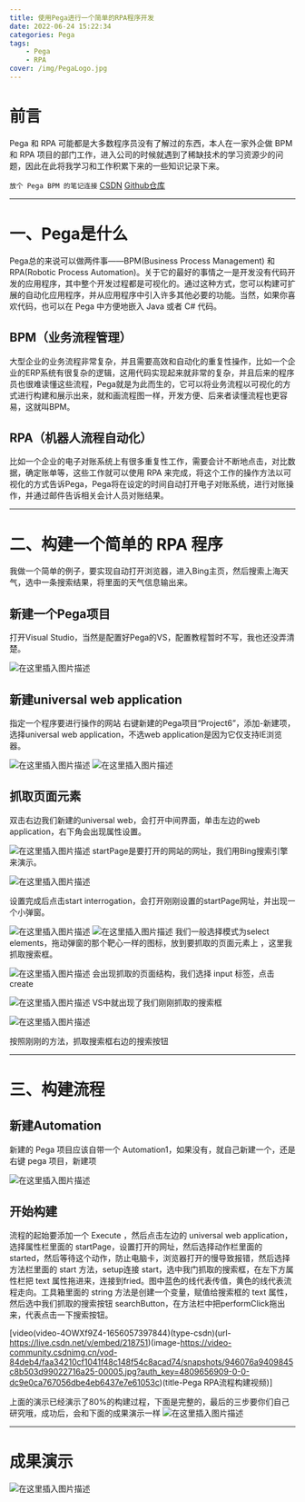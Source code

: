 ```yaml
---
title: 使用Pega进行一个简单的RPA程序开发
date: 2022-06-24 15:22:34
categories: Pega
tags:
    - Pega
    - RPA
cover: /img/PegaLogo.jpg
---
```

# 前言

Pega 和 RPA 可能都是大多数程序员没有了解过的东西，本人在一家外企做 BPM 和 RPA 项目的部门工作，进入公司的时候就遇到了稀缺技术的学习资源少的问题，因此在此将我学习和工作积累下来的一些知识记录下来。

`放个 Pega BPM 的笔记连接`
[CSDN](https://blog.csdn.net/qq_48922459/article/details/126729159?spm=1001.2014.3001.5501)
[Github仓库](https://github.com/XuYijie000416/Pega)

---


# 一、Pega是什么
Pega总的来说可以做两件事——BPM(Business Process Management) 和 RPA(Robotic Process Automation)。关于它的最好的事情之一是开发没有代码开发的应用程序，其中整个开发过程都是可视化的。通过这种方式，您可以构建可扩展的自动化应用程序，并从应用程序中引入许多其他必要的功能。当然，如果你喜欢代码，也可以在 Pega 中方便地嵌入 Java 或者 C# 代码。
##  BPM（业务流程管理）
大型企业的业务流程非常复杂，并且需要高效和自动化的重复性操作，比如一个企业的ERP系统有很复杂的逻辑，这用代码实现起来就非常的复杂，并且后来的程序员也很难读懂这些流程，Pega就是为此而生的，它可以将业务流程以可视化的方式进行构建和展示出来，就和画流程图一样，开发方便、后来者读懂流程也更容易，这就叫BPM。
##  RPA（机器人流程自动化）
比如一个企业的电子对账系统上有很多重复性工作，需要会计不断地点击，对比数据，确定账单等，这些工作就可以使用 RPA 来完成，将这个工作的操作方法以可视化的方式告诉Pega，Pega将在设定的时间自动打开电子对账系统，进行对账操作，并通过邮件告诉相关会计人员对账结果。

----

# 二、构建一个简单的 RPA 程序
我做一个简单的例子，要实现自动打开浏览器，进入Bing主页，然后搜索上海天气，选中一条搜索结果，将里面的天气信息输出来。

## 新建一个Pega项目
打开Visual Studio，当然是配置好Pega的VS，配置教程暂时不写，我也还没弄清楚。

![在这里插入图片描述](https://img-blog.csdnimg.cn/220a7339cfdf465781478b8ca7b2bce0.jpeg)


## 新建universal web application
指定一个程序要进行操作的网站
右键新建的Pega项目“Project6”，添加-新建项，选择universal web application，不选web application是因为它仅支持IE浏览器。

![在这里插入图片描述](https://img-blog.csdnimg.cn/6dd57d1274654105a04892fafae4a85f.jpeg)
![在这里插入图片描述](https://img-blog.csdnimg.cn/07f5a6bd61d44331afeb64293560797e.jpeg)
##  抓取页面元素
双击右边我们新建的universal web，会打开中间界面，单击左边的web application，右下角会出现属性设置。

![在这里插入图片描述](https://img-blog.csdnimg.cn/4dd7484d01f94564b50dd8b99237fc1c.jpeg)
startPage是要打开的网站的网址，我们用Bing搜索引擎来演示。

![在这里插入图片描述](https://img-blog.csdnimg.cn/c0300f1b72d542b799d12158ff0f2a24.jpeg)

设置完成后点击start interrogation，会打开刚刚设置的startPage网址，并出现一个小弹窗。

![在这里插入图片描述](https://img-blog.csdnimg.cn/f2136f9c1ea04478a4138bc3db2c1baf.jpeg)
![在这里插入图片描述](https://img-blog.csdnimg.cn/c7ce84ad67aa41719694477ba861bb11.jpeg)
我们一般选择模式为select elements，拖动弹窗的那个靶心一样的图标，放到要抓取的页面元素上
，这里我抓取搜索框。

![在这里插入图片描述](https://img-blog.csdnimg.cn/e27a9e9c33d34d8fa3fa46a295fc4989.png)
会出现抓取的页面结构，我们选择 input 标签，点击 create

![在这里插入图片描述](https://img-blog.csdnimg.cn/4b24003ae5ea494eabd98fb48c29c5ab.jpeg)
VS中就出现了我们刚刚抓取的搜索框

![在这里插入图片描述](https://img-blog.csdnimg.cn/c7bfe66461bc47f3a7294c0da92efb8a.jpeg)

按照刚刚的方法，抓取搜索框右边的搜索按钮


----

# 三、构建流程
##  新建Automation
新建的 Pega 项目应该自带一个 Automation1，如果没有，就自己新建一个，还是右键 pega 项目，新建项

![在这里插入图片描述](https://img-blog.csdnimg.cn/f47fa99002684f61a6268e2a25c95579.png)

##  开始构建
流程的起始要添加一个 Execute ，然后点击左边的 universal web application，选择属性栏里面的 startPage，设置打开的网址，然后选择动作栏里面的 started，然后等待这个动作，防止电脑卡，浏览器打开的慢导致报错，然后选择方法栏里面的 start 方法，setup连接 start，选中我门抓取的搜索框，在左下方属性栏把 text 属性拖进来，连接到fried。图中蓝色的线代表传值，黄色的线代表流程走向。工具箱里面的 string 方法是创建一个变量，赋值给搜索框的 text 属性，然后选中我们抓取的搜索按钮 searchButton，在方法栏中把performClick拖出来，代表点击一下搜索按钮。



[video(video-4OWXf9Z4-1656057397844)(type-csdn)(url-https://live.csdn.net/v/embed/218751)(image-https://video-community.csdnimg.cn/vod-84deb4/faa34210cf1041f48c148f54c8acad74/snapshots/946076a9409845c8b503d99022716a25-00005.jpg?auth_key=4809656909-0-0-dc9e0ca767056dbe4eb6437e7e61053c)(title-Pega RPA流程构建视频)]




上面的演示已经演示了80%的构建过程，下面是完整的，最后的三步要你们自己研究哦，成功后，会和下面的成果演示一样
![在这里插入图片描述](https://img-blog.csdnimg.cn/5a33f0a7ef6c4285ba04961c974a30fb.jpeg)


---

#  成果演示
![在这里插入图片描述](https://img-blog.csdnimg.cn/7cabd6a619ee44ed9efb76ac34d281a2.gif)


